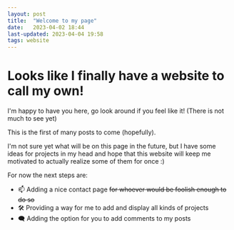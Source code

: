 ```yaml
---
layout: post
title:  "Welcome to my page"
date:   2023-04-02 18:44
last-updated: 2023-04-04 19:58
tags: website
---
```

# Looks like I finally have a website to call my own!

I'm happy to have you here, go look around if you feel like it!
(There is not much to see yet)

This is the first of many posts to come (hopefully).

I'm not sure yet what will be on this page in the future, but I have some ideas for projects in my head and hope that this website will keep me motivated to actually realize some of them for once :)

For now the next steps are:
- 📫 Adding a nice contact page ~~for whoever would be foolish enough to do so~~
- 🛠️ Providing a way for me to add and display all kinds of projects
- 🗨️ Adding the option for you to add comments to my posts
